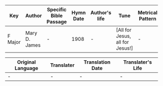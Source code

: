 Key | Author   | Specific Bible Passage     |Hymn Date |Author's life |Tune |Metrical Pattern   |Composer/Source
-- | --------- | ---------------------------|----------|--------------|-----|-------------------|-------------  
F Major |Mary D. James |- |1908 |- |[All for Jesus, all for Jesus!] |- |-

Original Language | Translater | Translation Date   | Translater's Life  
----------------- | --------- | --------------------|-------------     
\- |- |- |-
